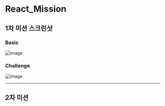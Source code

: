 # React_Mission
## 1차 미션 스크린샷
### Basic
![image](https://user-images.githubusercontent.com/54294796/154803169-ce9eef59-99cb-4e03-a5bf-178454c3d02e.png)
### Challenge
![image](https://user-images.githubusercontent.com/54294796/154803044-4a7764a0-4d6f-4fb8-90c2-047b872045ce.png)

---

## 2차 미션